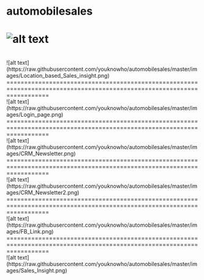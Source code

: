 # automobilesales
![alt text](https://raw.githubusercontent.com/youknowho/automobilesales/master/images/Landing_Page.png)
<br />
========================================================================================================================
<br />
![alt text](https://raw.githubusercontent.com/youknowho/automobilesales/master/images/Location_based_Sales_insight.png)
<br />
========================================================================================================================
<br />
![alt text](https://raw.githubusercontent.com/youknowho/automobilesales/master/images/Login_page.png)
<br />
========================================================================================================================
<br />
![alt text](https://raw.githubusercontent.com/youknowho/automobilesales/master/images/CRM_Newsletter.png)
<br />
========================================================================================================================
<br />
![alt text](https://raw.githubusercontent.com/youknowho/automobilesales/master/images/CRM_Newsletter2.png)
<br />
========================================================================================================================
<br />
![alt text](https://raw.githubusercontent.com/youknowho/automobilesales/master/images/FB_Link.png)
<br />
========================================================================================================================
<br />
![alt text](https://raw.githubusercontent.com/youknowho/automobilesales/master/images/Sales_Insight.png)<br />
